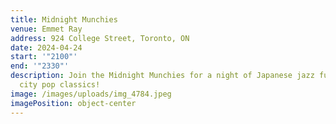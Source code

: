 ```yaml
---
title: Midnight Munchies
venue: Emmet Ray
address: 924 College Street, Toronto, ON
date: 2024-04-24
start: '"2100"'
end: '"2330"'
description: Join the Midnight Munchies for a night of Japanese jazz fusion and
  city pop classics!
image: /images/uploads/img_4784.jpeg
imagePosition: object-center
---
```

